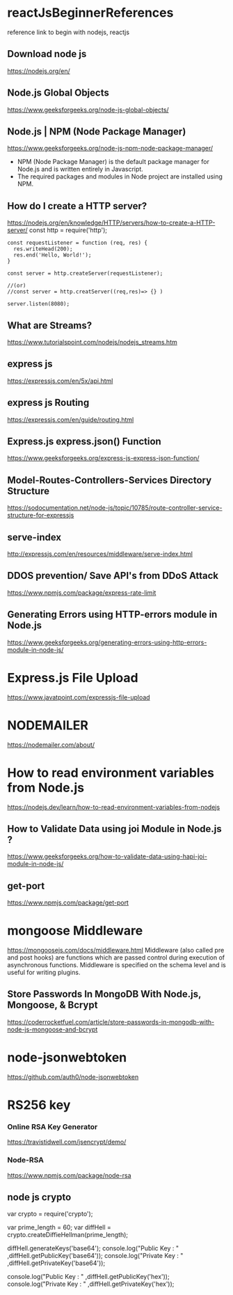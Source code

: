 # reactJsBeginnerReferences
reference link to begin with nodejs, reactjs

## Download node js
https://nodejs.org/en/

## Node.js Global Objects
https://www.geeksforgeeks.org/node-js-global-objects/


## Node.js | NPM (Node Package Manager)
https://www.geeksforgeeks.org/node-js-npm-node-package-manager/

  - NPM (Node Package Manager) is the default package manager for Node.js and is written entirely in Javascript. 
  - The required packages and modules in Node project are installed using NPM.


## How do I create a HTTP server?
https://nodejs.org/en/knowledge/HTTP/servers/how-to-create-a-HTTP-server/
    const http = require('http');

    const requestListener = function (req, res) {
      res.writeHead(200);
      res.end('Hello, World!');
    }

    const server = http.createServer(requestListener);
    
    //(or)
    //const server = http.creatServer((req,res)=> {} )
    
    server.listen(8080);
    
   
## What are Streams?
https://www.tutorialspoint.com/nodejs/nodejs_streams.htm

## express js
https://expressjs.com/en/5x/api.html

## express js Routing
https://expressjs.com/en/guide/routing.html

## Express.js express.json() Function
https://www.geeksforgeeks.org/express-js-express-json-function/

## Model-Routes-Controllers-Services Directory Structure
https://sodocumentation.net/node-js/topic/10785/route-controller-service-structure-for-expressjs

## serve-index
http://expressjs.com/en/resources/middleware/serve-index.html

## DDOS prevention/ Save API's from DDoS Attack
https://www.npmjs.com/package/express-rate-limit

## Generating Errors using HTTP-errors module in Node.js
https://www.geeksforgeeks.org/generating-errors-using-http-errors-module-in-node-js/

# Express.js File Upload
https://www.javatpoint.com/expressjs-file-upload
# NODEMAILER
https://nodemailer.com/about/


# How to read environment variables from Node.js
https://nodejs.dev/learn/how-to-read-environment-variables-from-nodejs

## How to Validate Data using joi Module in Node.js ?
https://www.geeksforgeeks.org/how-to-validate-data-using-hapi-joi-module-in-node-js/

## get-port
https://www.npmjs.com/package/get-port

# mongoose Middleware
https://mongoosejs.com/docs/middleware.html
Middleware (also called pre and post hooks) are functions which are passed control during execution of asynchronous functions. Middleware is specified on the schema level and is useful for writing plugins.

## Store Passwords In MongoDB With Node.js, Mongoose, & Bcrypt
https://coderrocketfuel.com/article/store-passwords-in-mongodb-with-node-js-mongoose-and-bcrypt


# node-jsonwebtoken
https://github.com/auth0/node-jsonwebtoken

# RS256 key
### Online RSA Key Generator
https://travistidwell.com/jsencrypt/demo/
### Node-RSA
https://www.npmjs.com/package/node-rsa

## node js crypto
  var crypto = require('crypto');

  var prime_length = 60;
  var diffHell = crypto.createDiffieHellman(prime_length);

  diffHell.generateKeys('base64');
  console.log("Public Key : " ,diffHell.getPublicKey('base64'));
  console.log("Private Key : " ,diffHell.getPrivateKey('base64'));

  console.log("Public Key : " ,diffHell.getPublicKey('hex'));
  console.log("Private Key : " ,diffHell.getPrivateKey('hex'));
